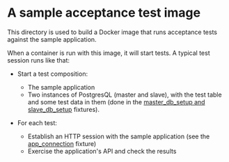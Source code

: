 # A sample acceptance test image

This directory is used to build a Docker image that runs acceptance
tests against the sample application.

When a container is run with this image, it will start tests. A typical
test session runs like that:

- Start a test composition:

  - The sample application
  - Two instances of PostgresQL (master and slave), with the test table
    and some test data in them (done in the
    [master_db_setup and slave_db_setup](tests/conftest.py) fixtures).

- For each test:
  - Establish an HTTP session with the sample application (see the
    [app_connection](tests/conftest.py) fixture)
  - Exercise the application's API and check the results
